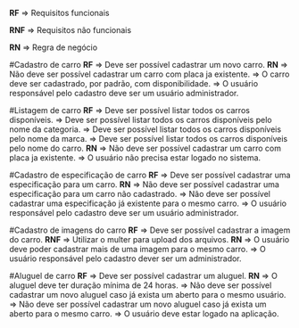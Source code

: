 **RF** => Requisitos funcionais

**RNF** => Requisitos não funcionais

**RN** => Regra de negócio



#Cadastro de carro
**RF** 
=> Deve ser possível cadastrar um novo carro.
**RN** 
=> Não deve ser possível cadastrar um carro com placa ja existente.
=> O carro deve ser cadastrado, por padrão, com disponibilidade.
=> O usuário responsável pelo cadastro deve ser um usuário administrador.



#Listagem de carro
**RF** 
=> Deve ser possível listar todos os carros disponíveis.
=> Deve ser possível listar todos os carros disponíveis pelo nome da categoria.
=> Deve ser possível listar todos os carros disponíveis pelo nome da marca.
=> Deve ser possível listar todos os carros disponíveis pelo nome do carro.
**RN** 
=> Não deve ser possível cadastrar um carro com placa ja existente.
=> O usuário não precisa estar logado no sistema.



#Cadastro de especificação de carro
**RF** 
=> Deve ser possível cadastrar uma especificação para um carro.
**RN** 
=> Não deve ser possível cadastrar uma especificação para um carro não cadastrado.
=> Não deve ser possível cadastrar uma especificação já existente para o mesmo carro.
=> O usuário responsável pelo cadastro deve ser um usuário administrador.


#Cadastro de imagens do carro
**RF** 
=> Deve ser possível cadastrar a imagem do carro.
**RNF** 
=> Utilizar o multer para upload dos arquivos.
**RN** 
=> O usuário deve poder cadastrar mais de uma imagem para o mesmo carro.
=> O usuário responsável pelo cadastro dever ser um administrador.


#Aluguel de carro
**RF** 
=> Deve ser possível cadastrar um aluguel.
**RN** 
=> O aluguel deve ter duração mínima de 24 horas.
=> Não deve ser possível cadastrar um novo aluguel caso já exista um aberto para o mesmo usuário.
=> Não deve ser possível cadastrar um novo aluguel caso já exista um aberto para o mesmo carro.
=> O usuário deve estar logado na aplicação.